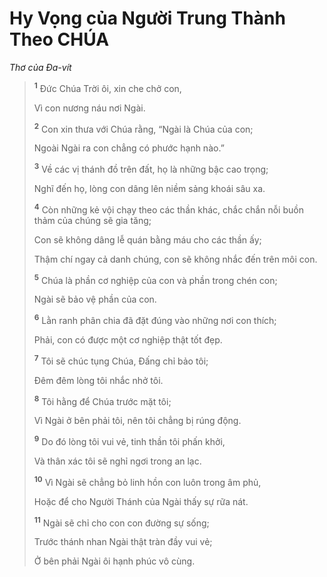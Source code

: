 # Hy Vọng của Người Trung Thành Theo CHÚA
*Thơ của Ða-vít*

> <sup><b>1</b></sup> Ðức Chúa Trời ôi, xin che chở con,
> 
> Vì con nương náu nơi Ngài.
> 
> <sup><b>2</b></sup> Con xin thưa với Chúa rằng, “Ngài là Chúa của con;
> 
> Ngoài Ngài ra con chẳng có phước hạnh nào.”
>
> <sup><b>3</b></sup> Về các vị thánh đồ trên đất, họ là những bậc cao trọng;
> 
> Nghĩ đến họ, lòng con dâng lên niềm sảng khoái sâu xa.
> 
> <sup><b>4</b></sup> Còn những kẻ vội chạy theo các thần khác, chắc chắn nỗi buồn thảm của chúng sẽ gia tăng;
> 
> Con sẽ không dâng lễ quán bằng máu cho các thần ấy;
> 
> Thậm chí ngay cả danh chúng, con sẽ không nhắc đến trên môi con.
>
> <sup><b>5</b></sup> Chúa là phần cơ nghiệp của con và phần trong chén con;
> 
> Ngài sẽ bảo vệ phần của con.
> 
> <sup><b>6</b></sup> Lằn ranh phân chia đã đặt đúng vào những nơi con thích;
> 
> Phải, con có được một cơ nghiệp thật tốt đẹp.
>
> <sup><b>7</b></sup> Tôi sẽ chúc tụng Chúa, Ðấng chỉ bảo tôi;
> 
> Ðêm đêm lòng tôi nhắc nhở tôi.
> 
> <sup><b>8</b></sup> Tôi hằng để Chúa trước mặt tôi;
> 
> Vì Ngài ở bên phải tôi, nên tôi chẳng bị rúng động.
> 
> <sup><b>9</b></sup> Do đó lòng tôi vui vẻ, tinh thần tôi phấn khởi,
> 
> Và thân xác tôi sẽ nghỉ ngơi trong an lạc.
>
> <sup><b>10</b></sup> Vì Ngài sẽ chẳng bỏ linh hồn con luôn trong âm phủ,
> 
> Hoặc để cho Người Thánh của Ngài thấy sự rữa nát.
> 
> <sup><b>11</b></sup> Ngài sẽ chỉ cho con con đường sự sống;
> 
> Trước thánh nhan Ngài thật tràn đầy vui vẻ;
> 
> Ở bên phải Ngài ôi hạnh phúc vô cùng.